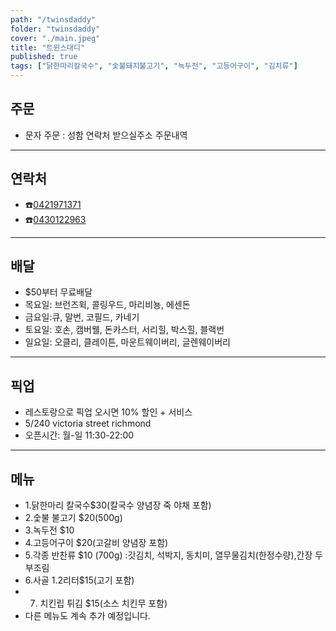 ```yaml
---
path: "/twinsdaddy"
folder: "twinsdaddy"
cover: "./main.jpeg"
title: "트윈스대디"
published: true
tags: ["닭한마리칼국수", "숯불돼지불고기", "녹두전", "고등어구이", "김치류"]
---
```


## 주문
- 문자 주문 :
 성함
 연락처
 받으실주소
 주문내역

---

## 연락처
- ☎️<a href="tel:0421971371">0421971371</a>
- ☎️<a href="tel:0430122963">0430122963</a>

---

## 배달
- $50부터 무료배달
- 목요일: 브런즈윅, 콜링우드, 마리비뇽, 에센돈
- 금요일:큐, 말번, 코필드, 카네기
- 토요일: 호손, 캠버웰, 돈카스터, 서리힐, 박스힐, 블랙번
- 일요일: 오클리, 클레이튼, 마운트웨이버리, 글렌웨이버리

---

## 픽업
- 레스토랑으로 픽업 오시면 10% 할인 + 서비스
- 5/240 victoria street richmond
- 오픈시간: 월-일 11:30-22:00

---

## 메뉴
- 1.닭한마리 칼국수$30(칼국수 양념장 죽 야채 포함)
- 2.숯불 불고기 $20(500g)
- 3.녹두전 $10
- 4.고등어구이 $20(고갈비 양념장 포함)
- 5.각종 반찬류 $10 (700g) :갓김치, 석박지, 동치미, 열무물김치(한정수량),간장 두부조림
- 6.사골 1.2리터$15(고기 포함)
- 7. 치킨립 튀김 $15(소스 치킨무 포함)
- 다른 메뉴도 계속 추가 예정입니다.

